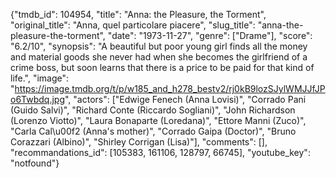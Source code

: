 {"tmdb_id": 104954, "title": "Anna: the Pleasure, the Torment", "original_title": "Anna, quel particolare piacere", "slug_title": "anna-the-pleasure-the-torment", "date": "1973-11-27", "genre": ["Drame"], "score": "6.2/10", "synopsis": "A beautiful but poor young girl finds all the money and material goods she never had when she becomes the girlfriend of a crime boss, but soon learns that there is a price to be paid for that kind of life.", "image": "https://image.tmdb.org/t/p/w185_and_h278_bestv2/rj0kB9lozSJylWMJJfJPo6Twbdq.jpg", "actors": ["Edwige Fenech (Anna Lovisi)", "Corrado Pani (Guido Salvi)", "Richard Conte (Riccardo Sogliani)", "John Richardson (Lorenzo Viotto)", "Laura Bonaparte (Loredana)", "Ettore Manni (Zuco)", "Carla Cal\u00f2 (Anna's mother)", "Corrado Gaipa (Doctor)", "Bruno Corazzari (Albino)", "Shirley Corrigan (Lisa)"], "comments": [], "recommandations_id": [105383, 161106, 128797, 66745], "youtube_key": "notfound"}